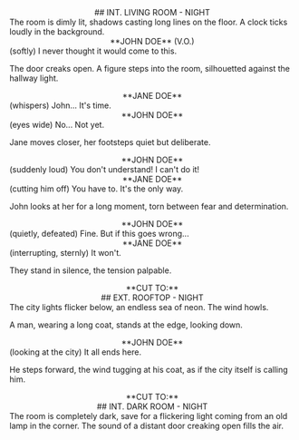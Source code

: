 <center class="scene-heading">## INT. LIVING ROOM - NIGHT</center>
The room is dimly lit, shadows casting long lines on the floor. A clock ticks loudly in the background.

<center class="character">**JOHN DOE** (V.O.)</center>
(softly)  
I never thought it would come to this.

The door creaks open. A figure steps into the room, silhouetted against the hallway light.

<center class="character">**JANE DOE**</center>
(whispers)  
John... It's time.

<center class="character">**JOHN DOE**</center>
(eyes wide)  
No... Not yet.

Jane moves closer, her footsteps quiet but deliberate.

<center class="character">**JOHN DOE**</center>
(suddenly loud)  
You don't understand! I can't do it!

<center class="character">**JANE DOE**</center>
(cutting him off)  
You have to. It's the only way.

John looks at her for a long moment, torn between fear and determination.

<center class="character">**JOHN DOE**</center>
(quietly, defeated)  
Fine. But if this goes wrong...

<center class="character">**JANE DOE**</center>
(interrupting, sternly)  
It won't.

They stand in silence, the tension palpable.

<center class="transition">**CUT TO:**</center>

<center class="scene-heading">## EXT. ROOFTOP - NIGHT</center>
The city lights flicker below, an endless sea of neon. The wind howls.

A man, wearing a long coat, stands at the edge, looking down.

<center class="character">**JOHN DOE**</center>
(looking at the city)  
It all ends here.

He steps forward, the wind tugging at his coat, as if the city itself is calling him.

<center class="transition">**CUT TO:**</center>

<center class="scene-heading">## INT. DARK ROOM - NIGHT</center>
The room is completely dark, save for a flickering light coming from an old lamp in the corner. The sound of a distant door creaking open fills the air.

